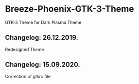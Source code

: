 # Breeze-Phoenix-GTK-3-Theme
GTK-3 Theme for Dark Plasma Theme

Changelog: 26.12.2019.
----------------------

Redesigned Theme

Changelog: 15.09.2020.
----------------------

Correction of gtkrc file
